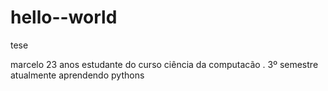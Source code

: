 # hello--world
tese

marcelo 23 anos estudante do curso ciência da computacão . 3º semestre  atualmente aprendendo pythons
